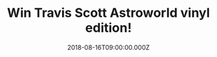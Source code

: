 ---
campaign-uuid: "c-476890ec-7387-497c-9835-6165aef9cca0"
type: "Competition"
category: "Gifts"
date: "2018-08-16T09:00:00.000Z"
end-date: "2018-09-16T23:59:00.000Z"
disable-form: false
is_promoted: false
has_entry_page: true
title: "Win Travis Scott Astroworld vinyl edition!"
competition-description: "<p>Travis Scott’s third solo studio album is finally here\
  \ and to celebrate his release we are giving away his new album on vinyl edition\
  \ for one of our NME AAA members to win!</p>\r\n<p>Want it? You know what to do…\
  </p>"
hero-header: "Win Travis Scott Astroworld vinyl edition!"
terms-confirmation: "N/A"
banner-img: "https://assets.expresslyapp.com/asset-4e0ffdb7-763d-439f-83ce-0742b711cf9d.jpg"
logo-left-href: "aaa.nme.com"
logo-left-image: "https://assets.expresslyapp.com/asset-4ca88a94-f398-4581-acad-cf3f02ff84bc.jpg"
logo-left-title: "nme aaa"
bg-image-hero: "https://assets.expresslyapp.com/asset-d6047193-041e-4ac7-9e64-62fe0acd719f.jpg"
bg-image-first: "https://assets.expresslyapp.com/asset-5deff427-bf00-4b9c-8230-11bd431c5304.jpg"
section1-content: "<p>On Travis Scott Astroworld  he reunites with previously featured\
  \ artists like Migos, The Weeknd, Nav, Kid Cudi, and 21 Savage PLUS a wave of fresh\
  \ collaborators like Gunna, Juice WRLD, Drake, Frank Ocean, and Pharrell to join\
  \ the party!</p>\r\n<p>We are calling all the Scott’s fans because we are giving\
  \ away his beautiful new creation of sounds: Astroworld! If you want to listen his\
  \ new hits, HURRY UP and enter the form below and it could be coming home with you!</p>\r\
  \n<p>Good Luck!</p>"
entry-title: "Win Travis Scott Astroworld vinyl edition!"
entry-content: "Enter the draw to win Travis Scott Astroworld Vinyl edition\r\nby\
  \ completing the form below before 23:59 on 16th of September 2018."
has-winner: false
prize-description: "Travis Scott Astroworld vinyl edition!"
special-conditions: "Multiple entries are allowed up to one every day."
country-restrictions:
- "GB"
---